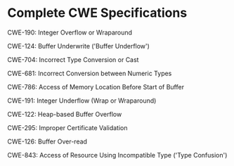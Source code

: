 

# Complete CWE Specifications

CWE-190: Integer Overflow or Wraparound

CWE-124: Buffer Underwrite ('Buffer Underflow')

CWE-704: Incorrect Type Conversion or Cast

CWE-681: Incorrect Conversion between Numeric Types

CWE-786: Access of Memory Location Before Start of Buffer

CWE-191: Integer Underflow (Wrap or Wraparound)

CWE-122: Heap-based Buffer Overflow

CWE-295: Improper Certificate Validation

CWE-126: Buffer Over-read

CWE-843: Access of Resource Using Incompatible Type ('Type Confusion')